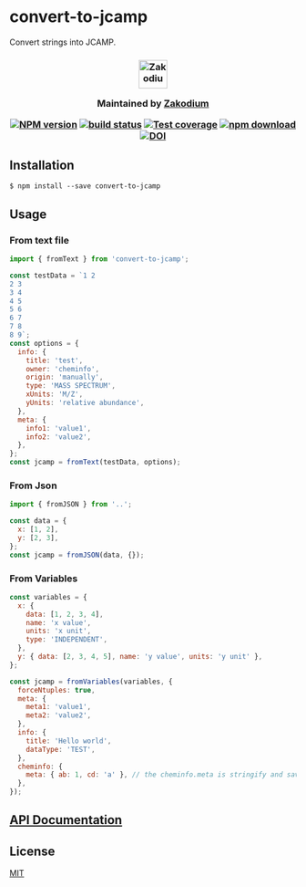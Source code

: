 # convert-to-jcamp

Convert strings into JCAMP.

<h3 align="center">

  <a href="https://www.zakodium.com">
    <img src="https://www.zakodium.com/brand/zakodium-logo-white.svg" width="50" alt="Zakodium logo" />
  </a>

  <p>
    Maintained by <a href="https://www.zakodium.com">Zakodium</a>
  </p>

[![NPM version][npm-image]][npm-url]
[![build status][travis-image]][travis-url]
[![Test coverage][codecov-image]][codecov-url]
[![npm download][download-image]][download-url]
[![DOI](https://www.zenodo.org/badge/98869235.svg)](https://www.zenodo.org/badge/latestdoi/98869235)


</h3>

## Installation

`$ npm install --save convert-to-jcamp`

## Usage

### From text file

```js
import { fromText } from 'convert-to-jcamp';

const testData = `1 2
2 3
3 4
4 5
5 6
6 7
7 8
8 9`;
const options = {
  info: {
    title: 'test',
    owner: 'cheminfo',
    origin: 'manually',
    type: 'MASS SPECTRUM',
    xUnits: 'M/Z',
    yUnits: 'relative abundance',
  },
  meta: {
    info1: 'value1',
    info2: 'value2',
  },
};
const jcamp = fromText(testData, options);
```

### From Json

```js
import { fromJSON } from '..';

const data = {
  x: [1, 2],
  y: [2, 3],
};
const jcamp = fromJSON(data, {});
```

### From Variables

```js
const variables = {
  x: {
    data: [1, 2, 3, 4],
    name: 'x value',
    units: 'x unit',
    type: 'INDEPENDENT',
  },
  y: { data: [2, 3, 4, 5], name: 'y value', units: 'y unit' },
};

const jcamp = fromVariables(variables, {
  forceNtuples: true,
  meta: {
    meta1: 'value1',
    meta2: 'value2',
  },
  info: {
    title: 'Hello world',
    dataType: 'TEST',
  },
  cheminfo: {
    meta: { ab: 1, cd: 'a' }, // the cheminfo.meta is stringify and saved in ##$ORG.CHEMINFO.META LDR
  },
});
```

## [API Documentation](https://cheminfo.github.io/convert-to-jcamp/)

## License

[MIT](./LICENSE)

[npm-image]: https://img.shields.io/npm/v/convert-to-jcamp.svg?style=flat-square
[npm-url]: https://npmjs.org/package/convert-to-jcamp
[travis-image]: https://img.shields.io/travis/cheminfo/convert-to-jcamp/master.svg?style=flat-square
[travis-url]: https://travis-ci.org/cheminfo/convert-to-jcamp
[codecov-image]: https://img.shields.io/codecov/c/github/cheminfo/convert-to-jcamp.svg?style=flat-square
[codecov-url]: https://codecov.io/gh/cheminfo/convert-to-jcamp
[download-image]: https://img.shields.io/npm/dm/convert-to-jcamp.svg?style=flat-square
[download-url]: https://npmjs.org/package/convert-to-jcamp
